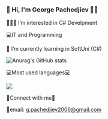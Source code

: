 ### 👋 Hi, I'm George Pachedjiev 👨‍💻

🧑🏼‍🎓 I’m interested in C# Develpment 

💻IT and Programming

💼 I’m currently learning in SoftUni (C#)



![Anurag's GitHub stats](https://github-readme-stats.vercel.app/api?username=GeorgePachedjiev&theme=default&show_icons=true)

💻Most used languages💻

<img src="https://github-readme-stats.vercel.app/api/top-langs?username=GeorgePachedjiev"/>

🔗Connect with me🔗

📧email: g.pachedjiev2006@gmail.com




